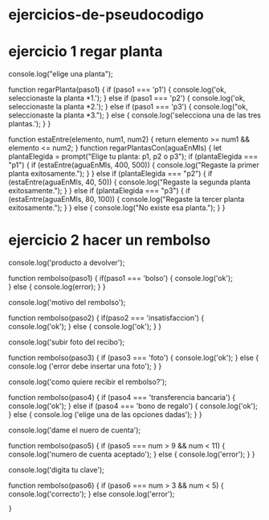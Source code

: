 # ejercicios-de-pseudocodigo
# ejercicio 1 regar planta


console.log("elige una planta");

function regarPlanta(paso1) {
if (paso1 === 'p1') {
    console.log('ok, seleccionaste la planta *1.');
} else if (paso1 === 'p2') {
    console.log('ok, seleccionaste la planta *2.');
} else if (paso1 === 'p3') {
    console.log("ok, seleccionaste la planta *3.");
} else {
    console.log('selecciona una de las tres plantas.');
 }
}

function estaEntre(elemento, num1, num2) {
    return elemento >= num1 && elemento <= num2;
  }
  function regarPlantasCon(aguaEnMls) {
    let plantaElegida = prompt("Elige tu planta: p1, p2 o p3");
    if (plantaElegida === "p1") {
      if (estaEntre(aguaEnMls, 400, 500)) {
        console.log("Regaste la primer planta exitosamente.");
      }
    } else if (plantaElegida === "p2") {
      if (estaEntre(aguaEnMls, 40, 50)) {
        console.log("Regaste la segunda planta exitosamente.");
      }
    } else if (plantaElegida === "p3") {
      if (estaEntre(aguaEnMls, 80, 100)) {
        console.log("Regaste la tercer planta exitosamente.");
      }
    } else {
      console.log("No existe esa planta.");
    }
  }


# ejercicio 2 hacer un rembolso


  console.log('producto a devolver');

function rembolso(paso1) {
    if(paso1 === 'bolso') {
        console.log('ok');    
    } else {
        console.log(error);
        }
}

console.log('motivo del rembolso');

function rembolso(paso2) {
    if(paso2 === 'insatisfaccion') {
        console.log('ok');
    }
    else {
        console.log('ok');
    }
}

console.log('subir foto del recibo');

function rembolso(paso3) {
    if (paso3 === 'foto') {
        console.log('ok');
    } else {
        console.log ('error debe insertar una foto');
        }
}

console.log('como quiere recibir el rembolso?');

function rembolso(paso4) {
    if (paso4 === 'transferencia bancaria') {
        console.log('ok');
    } else if (paso4 === 'bono de regalo') {
        console.log('ok');
    } else {
        console.log ('elige una de las opciones dadas');
    }
}


console.log('dame el nuero de cuenta'); 

function rembolso(paso5) {
    if (paso5 === num > 9 && num < 11) {
        console.log('numero de cuenta aceptado');
    } else {
        console.log('error');
    }
}

console.log('digita tu clave');

function rembolso(paso6) {
    if (paso6 === num > 3 && num < 5) {
        console.log('correcto');
    } else console.log('error');
       
    }
